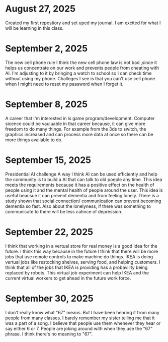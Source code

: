 # August 27, 2025
Created my first repostiory and set uped my journal. I am excited for what I will be learning in this class.
# September 2, 2025
The new cell phone rule
I think the new cell phone law is not bad ,since it helps us concentrate on our work and prevents people from cheating with AI. I'm adjusting to it by bringing a watch to school so I can check time without using my phone. Challeges I see is that you can't use cell phone when I might need to reset my password when I forget it.
# September 8, 2025
A career that I'm interested in is game program/development. Computer sicence could be vauluable in that career because, it can give more freedom to do many things. For example from the 3ds to switch, the graphics increased and can process more data at once so there can be more things available to do.
# September 15, 2025
Presidential AI challenge
A way I think AI can be used efficiently and help the community is to build a AI that can talk to old poeple any time. This idea meets the requirements because it has a positive effect on the health of people using it and the mental health of people around the user. This idea is useful beacsue it can prevent dementia and from feeling lonely. There is a study shown that social connection/ communication can prevent becoming dementia so fast. Also about the lonelyness, if there was something to communicate to there will be less cahnce of depression.
# September 22, 2025
I think that working in a vertual store for real money is a good idea for the future. I think this way because in the future I think that there will be more jobs that use remote controls to make machine do things. IKEA is doing vertual jobs like restocking shelves, serving food, and helping customers. I think that all of the jobs that IKEA is providing has a probavility being replaced by robots. This virtual job experiment can help IKEA and the current virtual workers to get ahead in the future work force.
# September 30, 2025
I don't really know what "67" means. But I have been hearing it from many people from many classes. I barely remember my sister telling me that it was a part of a song. I believe that people use them whenever they hear or say either 6 or 7. People are joking around with when they use the "67" phrase. I think there's no meaning to "67".
